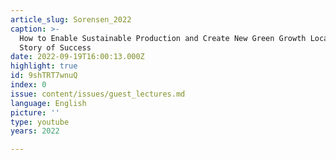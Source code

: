 ```yaml
---
article_slug: Sorensen_2022
caption: >-
  How to Enable Sustainable Production and Create New Green Growth Locally: a
  Story of Success
date: 2022-09-19T16:00:13.000Z
highlight: true
id: 9shTRT7wnuQ
index: 0
issue: content/issues/guest_lectures.md
language: English
picture: ''
type: youtube
years: 2022

---
```

